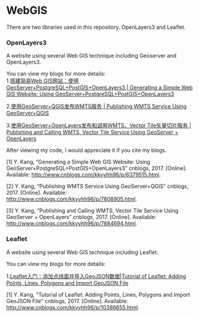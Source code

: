 # WebGIS

There are two libraries used in this repository. OpenLayers3 and Leaflet.  

### OpenLayers3
A website using several Web GIS technique including Geoserver and OpenLayers3.

You can view my blogs for more details:  
1.[搭建简易Web GIS网站：使用GeoServer+PostgreSQL+PostGIS+OpenLayers3 | Generating a Simple Web GIS Website: Using GeoServer+PostgreSQL+PostGIS+OpenLayers3](http://www.cnblogs.com/kkyyhh96/p/6379515.html)   

2.[使用GeoServer+QGIS发布WMTS服务 | Publishing WMTS Service Using GeoServer+QGIS](http://www.cnblogs.com/kkyyhh96/p/7808905.html)  

3.[使用GeoServer+OpenLayers发布和调用WMTS、Vector Tile矢量切片服务 | Publishing and Calling WMTS, Vector Tile Service Using GeoServer + OpenLayers](http://www.cnblogs.com/kkyyhh96/p/7884694.html)  

After viewing my code, I would appreciate it if you cite my blogs.

[1] Y. Kang, “Generating a Simple Web GIS Website: Using GeoServer+PostgreSQL+PostGIS+OpenLayers3” cnblogs, 2017. [Online]. Available: http://www.cnblogs.com/kkyyhh96/p/6379515.html.  

[2] Y. Kang, “Publishing WMTS Service Using GeoServer+QGIS” cnblogs, 2017. [Online]. Available: http://www.cnblogs.com/kkyyhh96/p/7808905.html.  

[3] Y. Kang, “Publishing and Calling WMTS, Vector Tile Service Using GeoServer + OpenLayers” cnblogs, 2017. [Online]. Available: http://www.cnblogs.com/kkyyhh96/p/7884694.html.  

### Leaflet
A website using several Web GIS technique including Leaflet.

You can view my blogs for more details:  

1.[Leaflet入门：添加点线面并导入GeoJSON数据|Tutorial of Leaflet: Adding Points, Lines, Polygons and Import GeoJSON File](https://www.cnblogs.com/kkyyhh96/p/10386655.html)

[1] Y. Kang, "Tutorial of Leaflet: Adding Points, Lines, Polygons and Import GeoJSON File" cnblogs, 2017. [Online]. Available: http://www.cnblogs.com/kkyyhh96/p/10386655.html.  